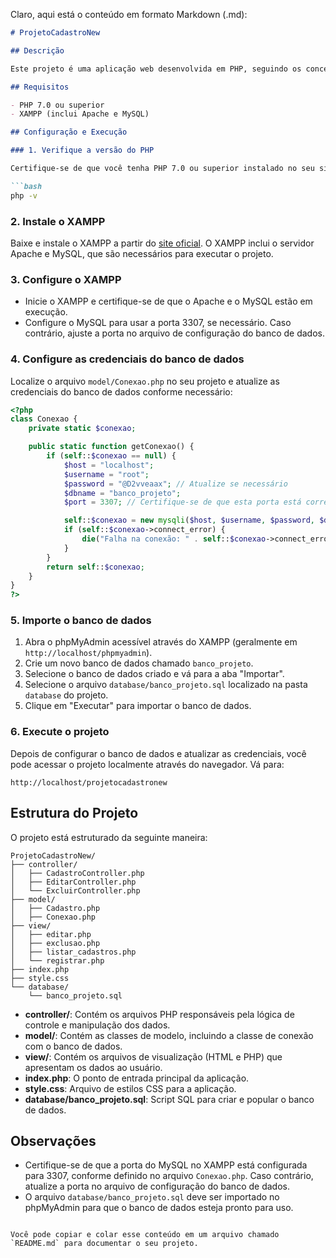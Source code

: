 Claro, aqui está o conteúdo em formato Markdown (.md):

```markdown
# ProjetoCadastroNew

## Descrição

Este projeto é uma aplicação web desenvolvida em PHP, seguindo os conceitos de Orientação a Objetos, DRY e S.O.L.I.D. O código utiliza a arquitetura MVC (Model-View-Controller) e foi estruturado para ser executado localmente com o XAMPP.

## Requisitos

- PHP 7.0 ou superior
- XAMPP (inclui Apache e MySQL)

## Configuração e Execução

### 1. Verifique a versão do PHP

Certifique-se de que você tenha PHP 7.0 ou superior instalado no seu sistema. Você pode verificar a versão do PHP com o seguinte comando:

```bash
php -v
```

### 2. Instale o XAMPP

Baixe e instale o XAMPP a partir do [site oficial](https://www.apachefriends.org/index.html). O XAMPP inclui o servidor Apache e MySQL, que são necessários para executar o projeto.

### 3. Configure o XAMPP

- Inicie o XAMPP e certifique-se de que o Apache e o MySQL estão em execução.
- Configure o MySQL para usar a porta 3307, se necessário. Caso contrário, ajuste a porta no arquivo de configuração do banco de dados.

### 4. Configure as credenciais do banco de dados

Localize o arquivo `model/Conexao.php` no seu projeto e atualize as credenciais do banco de dados conforme necessário:

```php
<?php
class Conexao {
    private static $conexao;

    public static function getConexao() {
        if (self::$conexao == null) {
            $host = "localhost";
            $username = "root";
            $password = "@D2vveaax"; // Atualize se necessário
            $dbname = "banco_projeto";
            $port = 3307; // Certifique-se de que esta porta está correta

            self::$conexao = new mysqli($host, $username, $password, $dbname, $port);
            if (self::$conexao->connect_error) {
                die("Falha na conexão: " . self::$conexao->connect_error);
            }
        }
        return self::$conexao;
    }
}
?>
```

### 5. Importe o banco de dados

1. Abra o phpMyAdmin acessível através do XAMPP (geralmente em `http://localhost/phpmyadmin`).
2. Crie um novo banco de dados chamado `banco_projeto`.
3. Selecione o banco de dados criado e vá para a aba "Importar".
4. Selecione o arquivo `database/banco_projeto.sql` localizado na pasta `database` do projeto.
5. Clique em "Executar" para importar o banco de dados.

### 6. Execute o projeto

Depois de configurar o banco de dados e atualizar as credenciais, você pode acessar o projeto localmente através do navegador. Vá para:

```
http://localhost/projetocadastronew
```

## Estrutura do Projeto

O projeto está estruturado da seguinte maneira:

```
ProjetoCadastroNew/
├── controller/
│   ├── CadastroController.php
│   ├── EditarController.php
│   └── ExcluirController.php
├── model/
│   ├── Cadastro.php
│   ├── Conexao.php
├── view/
│   ├── editar.php
│   ├── exclusao.php
│   ├── listar_cadastros.php
│   └── registrar.php
├── index.php
├── style.css
└── database/
    └── banco_projeto.sql
```

- **controller/**: Contém os arquivos PHP responsáveis pela lógica de controle e manipulação dos dados.
- **model/**: Contém as classes de modelo, incluindo a classe de conexão com o banco de dados.
- **view/**: Contém os arquivos de visualização (HTML e PHP) que apresentam os dados ao usuário.
- **index.php**: O ponto de entrada principal da aplicação.
- **style.css**: Arquivo de estilos CSS para a aplicação.
- **database/banco_projeto.sql**: Script SQL para criar e popular o banco de dados.

## Observações

- Certifique-se de que a porta do MySQL no XAMPP está configurada para 3307, conforme definido no arquivo `Conexao.php`. Caso contrário, atualize a porta no arquivo de configuração do banco de dados.
- O arquivo `database/banco_projeto.sql` deve ser importado no phpMyAdmin para que o banco de dados esteja pronto para uso.
```

Você pode copiar e colar esse conteúdo em um arquivo chamado `README.md` para documentar o seu projeto.